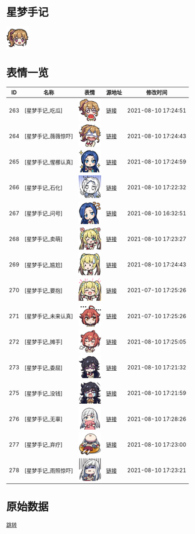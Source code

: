 # 星梦手记

<img src="./cover.png" height="60" alt="cover" />

# 表情一览

|ID|名称|表情|源地址|修改时间|
|----|----|----|----|----|
|263|[星梦手记_吃瓜]|<img src="./pic/000263_%5B星梦手记_吃瓜%5D.png" height="60" alt="吃瓜"/>|[链接](http://i0.hdslb.com/bfs/emote/9227318a903c96e0e4a61f06ef208150ce470f66.png)|2021-08-10 17:24:51|
|264|[星梦手记_薇薇惊吓]|<img src="./pic/000264_%5B星梦手记_薇薇惊吓%5D.png" height="60" alt="薇薇惊吓"/>|[链接](http://i0.hdslb.com/bfs/emote/093634e9099f40f40886a83133de5a67ca148bce.png)|2021-08-10 17:24:43|
|265|[星梦手记_惺梛认真]|<img src="./pic/000265_%5B星梦手记_惺梛认真%5D.png" height="60" alt="惺梛认真"/>|[链接](http://i0.hdslb.com/bfs/emote/16fcbf1de40cb19d26a13552a3740150e45aa89f.png)|2021-08-10 17:24:59|
|266|[星梦手记_石化]|<img src="./pic/000266_%5B星梦手记_石化%5D.png" height="60" alt="石化"/>|[链接](http://i0.hdslb.com/bfs/emote/f6a6d33835a48e4141fb433bbd0215b1130cf681.png)|2021-08-10 17:22:32|
|267|[星梦手记_问号]|<img src="./pic/000267_%5B星梦手记_问号%5D.png" height="60" alt="问号"/>|[链接](http://i0.hdslb.com/bfs/emote/4ced3d8866f502487ec2e93b326f592f4c358fbf.png)|2021-08-10 16:32:51|
|268|[星梦手记_卖萌]|<img src="./pic/000268_%5B星梦手记_卖萌%5D.png" height="60" alt="卖萌"/>|[链接](http://i0.hdslb.com/bfs/emote/375e4296c26f65be888e86bea4af4f858642a7bb.png)|2021-08-10 17:23:27|
|269|[星梦手记_尴尬]|<img src="./pic/000269_%5B星梦手记_尴尬%5D.png" height="60" alt="尴尬"/>|[链接](http://i0.hdslb.com/bfs/emote/423347d687184c14d9ce8b47a8342fd8d23e99b9.png)|2021-08-10 17:24:43|
|270|[星梦手记_要抱]|<img src="./pic/000270_%5B星梦手记_要抱%5D.png" height="60" alt="要抱"/>|[链接](http://i0.hdslb.com/bfs/emote/c125f4fc66ac8587fe4dd264254aad5dc4b31bef.png)|2021-07-10 17:25:26|
|271|[星梦手记_未来认真]|<img src="./pic/000271_%5B星梦手记_未来认真%5D.png" height="60" alt="未来认真"/>|[链接](http://i0.hdslb.com/bfs/emote/330306ba001db1bd9f78bc99b8b6ec9341acbbcb.png)|2021-07-10 17:25:26|
|272|[星梦手记_摊手]|<img src="./pic/000272_%5B星梦手记_摊手%5D.png" height="60" alt="摊手"/>|[链接](http://i0.hdslb.com/bfs/emote/acd565a268f66fa27e0ccea409b3ff57c814b360.png)|2021-08-10 17:25:05|
|273|[星梦手记_委屈]|<img src="./pic/000273_%5B星梦手记_委屈%5D.png" height="60" alt="委屈"/>|[链接](http://i0.hdslb.com/bfs/emote/55f3974a6dded58365ef21e0a61d91725c3db431.png)|2021-08-10 17:21:32|
|275|[星梦手记_没钱]|<img src="./pic/000275_%5B星梦手记_没钱%5D.png" height="60" alt="没钱"/>|[链接](http://i0.hdslb.com/bfs/emote/e7d3feef58bf65441cbca1b8cd3c4b79cb923d15.png)|2021-08-10 17:21:59|
|276|[星梦手记_无辜]|<img src="./pic/000276_%5B星梦手记_无辜%5D.png" height="60" alt="无辜"/>|[链接](http://i0.hdslb.com/bfs/emote/0be73bd600367f162a2a14d48c11ad72b3527858.png)|2021-08-10 17:28:26|
|277|[星梦手记_弃疗]|<img src="./pic/000277_%5B星梦手记_弃疗%5D.png" height="60" alt="弃疗"/>|[链接](http://i0.hdslb.com/bfs/emote/fee923c0e57d1f1e3426b397edcfeac93d770b76.png)|2021-08-10 17:23:00|
|278|[星梦手记_雨照惊吓]|<img src="./pic/000278_%5B星梦手记_雨照惊吓%5D.png" height="60" alt="雨照惊吓"/>|[链接](http://i0.hdslb.com/bfs/emote/4b1316f5bfd5c1745f8c721d845a6917d663c715.png)|2021-08-10 17:23:21|

# 原始数据

[跳转](./raw.json)

